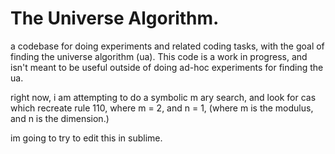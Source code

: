 # The Universe Algorithm.

a codebase for doing experiments and related coding tasks, with the goal of finding the universe algorithm (ua). This code is a work in progress, and isn't meant to be useful outside of doing ad-hoc experiments for finding the ua.

right now, i am attempting to do a symbolic m ary search, and look for cas which recreate rule 110, where m = 2, and n = 1, (where m is the modulus, and n is the dimension.)

im going to try to edit this in sublime.